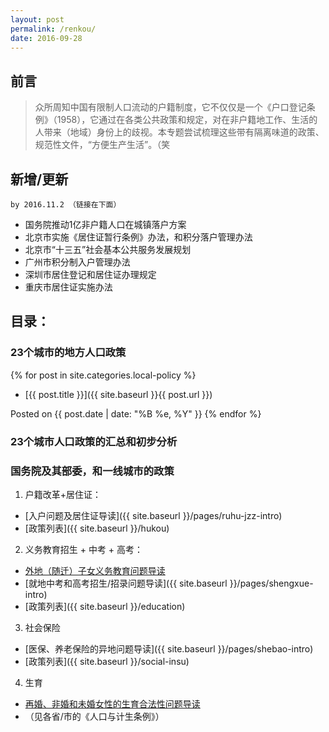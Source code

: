 ```yaml
---
layout: post
permalink: /renkou/
date: 2016-09-28
---
```


## 前言  
> 众所周知中国有限制人口流动的户籍制度，它不仅仅是一个《户口登记条例》（1958），它通过在各类公共政策和规定，对在非户籍地工作、生活的人带来（地域）身份上的歧视。本专题尝试梳理这些带有隔离味道的政策、规范性文件，“方便生产生活”。（笑

## 新增/更新
	by 2016.11.2 （链接在下面）  

+ 国务院推动1亿非户籍人口在城镇落户方案
+ 北京市实施《居住证暂行条例》办法，和积分落户管理办法
+ 北京市“十三五”社会基本公共服务发展规划
+ 广州市积分制入户管理办法
+ 深圳市居住登记和居住证办理规定
+ 重庆市居住证实施办法


## 目录：

### 23个城市的地方人口政策

{% for post in site.categories.local-policy %}
+ [{{ post.title }}]({{ site.baseurl }}{{ post.url }})

Posted on {{ post.date | date: "%B %e, %Y" }}
{% endfor %}

### 23个城市人口政策的汇总和初步分析

### 国务院及其部委，和一线城市的政策

1. 户籍改革+居住证：

+ [入户问题及居住证导读]({{ site.baseurl }}/pages/ruhu-jzz-intro)
+ [政策列表]({{ site.baseurl }}/hukou)


2. 义务教育招生 + 中考 + 高考：

- [外地（随迁）子女义务教育问题导读]()
- [就地中考和高考招生/招录问题导读]({{ site.baseurl }}/pages/shengxue-intro)  
- [政策列表]({{ site.baseurl }}/education)


3. 社会保险  

- [医保、养老保险的异地问题导读]({{ site.baseurl }}/pages/shebao-intro)
- [政策列表]({{ site.baseurl }}/social-insu)



4. 生育  

- [再婚、非婚和未婚女性的生育合法性问题导读]()
- （见各省/市的《人口与计生条例》）

